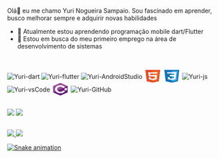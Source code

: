 Olá👋 eu me chamo Yuri Nogueira Sampaio.
Sou fascinado em aprender, busco melhorar sempre e adquirir novas habilidades


- 🌱 Atualmente estou aprendendo programação mobile dart/Flutter
- 💼 Estou em busca do meu primeiro emprego na área de desenvolvimento de sistemas
##

</div>
<div style="display: inline_block"><br>
<img align="center" alt="Yuri-dart" height="30" width="40" src="https://user-images.githubusercontent.com/102839085/161417312-400c5126-9cc8-41e8-a1ea-cb7461a8fa4f.svg">
  <img align="center" alt="Yuri-flutter" height="30" width="40" src="https://user-images.githubusercontent.com/102839085/161416406-160edc91-cee1-46c4-bff2-b9c112834d71.svg">
  <img align="center" alt="Yuri-AndroidStudio" height="30" width="40" src="https://user-images.githubusercontent.com/102839085/161416469-fd3c6355-5fcc-4aef-a720-2edbb6feca85.svg">
  <img align="center" alt="Yuri-HTML" height="30" width="40" src="https://raw.githubusercontent.com/devicons/devicon/master/icons/html5/html5-original.svg">
  <img align="center" alt="Yuri-CSS" height="30" width="40" src="https://raw.githubusercontent.com/devicons/devicon/master/icons/css3/css3-original.svg">
  <img align="center" alt="Yuri-js" height="30" width="40" src="https://user-images.githubusercontent.com/102839085/161417408-0adf28d3-5728-4f94-8483-371ebca760d7.svg">
  <img align="center" alt="Yuri-vsCode" height="30" width="40" src="https://user-images.githubusercontent.com/102839085/161416349-d1107849-44f7-46e2-95cb-9c16c8915a37.svg">
  <img align="center" alt="Yuri-Csharp" height="30" width="40" src="https://raw.githubusercontent.com/devicons/devicon/master/icons/csharp/csharp-original.svg">
<img align="center" alt="Yuri-GitHub" height="30" width="40" src="https://user-images.githubusercontent.com/102839085/166134355-af824e59-29f2-47a1-af7b-1d8dd8afb152.svg">



##

  <a href = "mailto:contato@sampaio.yuri31@gmail.com"><img src="https://img.shields.io/badge/Gmail-D14836?style=for-the-badge&logo=gmail&logoColor=white" target="_blank"></a>
  <a href="https://www.linkedin.com/in/yuri-nogueira-sampaio-291a841a1" target="_blank"><img src="https://img.shields.io/badge/-LinkedIn-%230077B5?style=for-the-badge&logo=linkedin&logoColor=white" target="_blank"></a>   
</div>

##


<a href="https://github.com/YuriSampaio10">
<img height="180em" src="https://github-readme-stats.vercel.app/api/top-langs/?username=YuriSampaio10&layout=compact&langs_count=7&theme=dracula"/>
<img height="180em" src="https://github-readme-stats.vercel.app/api?username=YuriSampaio10&show_icons=true&theme=dracula&include_all_commits=true&count_private=true"/>
</div>

![Snake animation](https://github.com/YuriSampaio10/YuriSampaio10/blob/output/github-contribution-grid-snake.svg)


